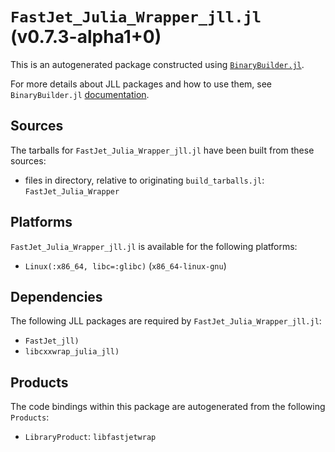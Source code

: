 # `FastJet_Julia_Wrapper_jll.jl` (v0.7.3-alpha1+0)

This is an autogenerated package constructed using [`BinaryBuilder.jl`](https://github.com/JuliaPackaging/BinaryBuilder.jl).

For more details about JLL packages and how to use them, see `BinaryBuilder.jl` [documentation](https://juliapackaging.github.io/BinaryBuilder.jl/dev/jll/).

## Sources

The tarballs for `FastJet_Julia_Wrapper_jll.jl` have been built from these sources:

* files in directory, relative to originating `build_tarballs.jl`: `FastJet_Julia_Wrapper`

## Platforms

`FastJet_Julia_Wrapper_jll.jl` is available for the following platforms:

* `Linux(:x86_64, libc=:glibc)` (`x86_64-linux-gnu`)

## Dependencies

The following JLL packages are required by `FastJet_Julia_Wrapper_jll.jl`:

* `FastJet_jll)`
* `libcxxwrap_julia_jll)`

## Products

The code bindings within this package are autogenerated from the following `Products`:

* `LibraryProduct`: `libfastjetwrap`
